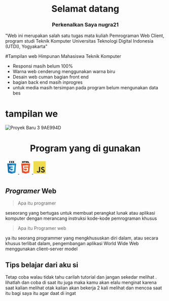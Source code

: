 <h1 align="center">Selamat datang</h1>
<h3 align="center">Perkenalkan Saya nugra21</h3>

"Web ini merupakan salah satu tugas mata kuliah Pemrograman Web Client, program studi Teknik Komputer Universitas Teknologi Digital Indonesia (UTDI), Yogyakarta"

#Tampilan web Himpunan Mahasiswa Teknik Komputer

- Responsi masih belum 100%
- Warna web cenderung menggunakan warna biru
- Desain web cuman bagian front end
- bagian back end masih inprogres
- untuk media masih tersimpan pada program belum mengunakan data bes

# tampilan we

![Proyek Baru 3  9AE994D](https://github.com/Nugraa21/HIMATEK/assets/150422561/c6d096d4-af04-4b8e-bee9-631cf4974c1d)

<!-- <img align="right" alt="Coding" width="400" src="https://avatars.githubusercontent.com/u/150422561?v=4"> -->

<h1 align="center"></h1>
<h1 align="center"> Program yang di gunakan </h1>

<h3 align="left"></h3>
<p align="left">
<!-- <a href="https://www.youtube.com/@nugra2178" target="blank"><img align="center" src="https://raw.githubusercontent.com/rahuldkjain/github-profile-readme-generator/master/src/images/icons/Social/youtube.svg" alt="nugra21" height="30" width="40" /></a>
</p> -->

<p align="left">
<a href="https://www.w3schools.com/css/" target="_blank" rel="noreferrer"> <img src="https://raw.githubusercontent.com/devicons/devicon/master/icons/css3/css3-original-wordmark.svg" alt="css3" width="40" height="40"/> 
</a>
<a href="https://www.w3.org/html/" target="_blank" rel="noreferrer"> <img src="https://raw.githubusercontent.com/devicons/devicon/master/icons/html5/html5-original-wordmark.svg" alt="html5" width="40" height="40"/> 
</a>
 <a href="https://developer.mozilla.org/en-US/docs/Web/JavaScript" target="_blank" rel="noreferrer"> <img src="https://raw.githubusercontent.com/devicons/devicon/master/icons/javascript/javascript-original.svg" alt="javascript" width="40" height="40"/> 
 </a>
 </p>

#

## _Programer_ Web

> Apa itu programer

seseorang yang bertugas untuk membuat perangkat lunak atau aplikasi komputer dengan merancang
instruksi kode-kode pemrograman khusus

> Apa itu Programer web

ya itu
seorang programmer yang mengkhususkan diri dalam, atau secara khusus terlibat dalam, pengembangan
aplikasi World Wide Web menggunakan client–server model

## Tips belajar dari aku si

Tetap coba walau tidak tahu carilah tutorial
dan jangan sekedar melihat . lihatlah dan coba di saat itu juga maka kamu akan elalu menginat karena saat kalian melihat otak kalian akan bekerja 2 kali melihat dan mencoa saat itu
bagi saya itu agar daat di ingat
